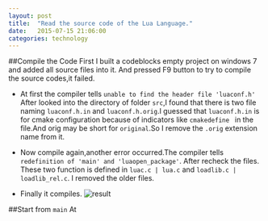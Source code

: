 ```yaml
--- 
layout: post 
title:  "Read the source code of the Lua Language." 
date:   2015-07-15 21:06:00 
categories: technology 
--- 
```


##Compile the Code First
I built a codeblocks empty project on windows 7 and added all source files into it.
And pressed F9 button to try to compile the source codes,it failed.

- At first the compiler tells ```unable to find the header file 'luaconf.h' ```
After looked into the directory of folder ```src```,I found that there is two file naming
```luaconf.h.in``` and ```luaconf.h.orig```.I guessed that ```luaconf.h.in``` is for 
cmake configuration because of indicators like ```cmakedefine ``` in the file.And orig may
be short for ```original```.So I remove the ```.orig``` extension name from it.

- Now compile again,another error occurred.The compiler tells ```redefinition of 'main' and 'luaopen_package'```.
After recheck the files. These two function is defined in ```luac.c | lua.c``` and ```loadlib.c | loadlib_rel.c```.
I removed the older files.

- Finally it compiles.
![result]({{site.url}}/assets/lua-source-code/luaFromCompileMingw.png)

##Start from ```main```
At 
